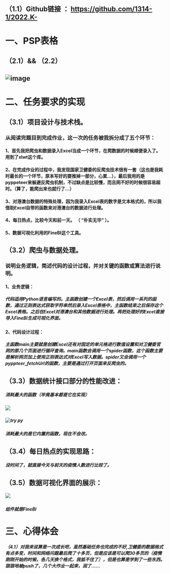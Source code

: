 ## （1.1）Github链接 ： https://github.com/1314-1/2022.K-
# 一、PSP表格
## （2.1）&& （2.2）
##  ![image](https://user-images.githubusercontent.com/78329188/191045726-cc4ddea2-d0ec-4127-804b-3c6e5145fe3d.png)
# 二、任务要求的实现
## （3.1）项目设计与技术栈。
### 从阅读完题目到完成作业，这一次的任务被我拆分成了五个环节：
#### 1、首先我把爬虫和数据录入Excel当成一个环节，在爬数据的时候顺便录入了。用到了xlwt这个库。
#### 2、在完成作业的过程中，我发现国家卫健委的反爬虫技术很有一套（这也是我耗时最长的一个环节，原本写好的要推掉一部分，心累...），最后我用的是pyppeteer来躲避反爬虫机制，不过缺点是比较慢，而且网不好的时候很容易超时。（算了，能爬出来也就行了...）
#### 3、对港澳台数据的特殊处理，因为我录入Excel表的数字是文本格式的，所以我借助Excel自带的函数来对港澳台的数据进行处理。
#### 4、每日热点，比较今天和前一天。 （ “朴实无华” ）。
#### 5、数据可视化利用的FineBI这个工具。
## （3.2）爬虫与数据处理。
### 说明业务逻辑，简述代码的设计过程，并对关键的函数或算法进行说明。
#### 1、业务逻辑：
##### 代码适用Python语言编写的。主函数创建一个Excel表，然后调用一系列的函数，通过正则表达式获取字符串然后录入Excel表格中，主函数结束之后保存这个Excel表格。之后在Excel对港澳台和其他数据进行处理。再把处理好的Excel直接导入FineBI生成可视化界面。
#### 2、代码设计过程：
##### 主函数main主要就是创建Excel还有对固定的单元格进行数值设置和对卫健委官网的那几个页面进行循环查询。main函数会调用一个spider函数，这个函数主要是解析网页加上使用正则表达式对Excel写入数据。spider又会调用一个pyppteer_fetchUrl的函数，主要是通过打开页面来反爬虫的。
## （3.3）数据统计接口部分的性能改进：
##### 消耗最大的函数（毕竟基本都是它在实现）
##### ![](https://img2022.cnblogs.com/blog/2965727/202209/2965727-20220919220659011-1215093092.png)
##### ![try py](https://user-images.githubusercontent.com/78329188/191054620-cc4b355a-e719-49f6-a39f-a5274288e36d.png)
##### 消耗最大的是它内置的函数，现在不会改。
## （3.4）每日热点的实现思路：
##### 没时间了，就直接今天与前天的疫情人数进行比较了。
## （3.5）数据可视化界面的展示：
##### ![](https://img2022.cnblogs.com/blog/2965727/202209/2965727-20220919222242082-1868234985.png)
##### 组件就是FineBI
# 三、心得体会
##### （4.1）对我来说算是一次成长吧，虽然基础任务也完成的不好,卫健委的数据格式有点多变，时间和网络问题最后爬了十多页，但是应该是可以爬30多页的（疫情刚刚开始的时候，各几天换个格式，我抵不住了），但是也算是学到了一些东西。狠狠地被push了，几个大作业一起来，润了......
